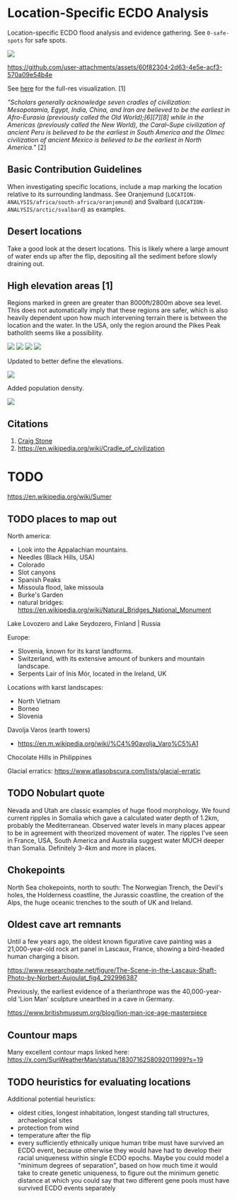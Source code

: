 # Location-Specific ECDO Analysis

Location-specific ECDO flood analysis and evidence gathering. See `0-safe-spots` for safe spots.

![](img/global-elevation2.jpg)

https://github.com/user-attachments/assets/60f82304-2d63-4e5e-acf3-570a09e54b4e

See [here](https://github.com/sovrynn/ecdo/tree/master/6-LITERATURE-MEDIA/nobulart/ecdo-visualizations) for the full-res visualization. [1]

*"Scholars generally acknowledge seven cradles of civilization: Mesopotamia, Egypt, India, China, and Iran are believed to be the earliest in Afro-Eurasia (previously called the Old World);[6][7][8] while in the Americas (previously called the New World), the Caral–Supe civilization of ancient Peru is believed to be the earliest in South America and the Olmec civilization of ancient Mexico is believed to be the earliest in North America."* [2]

## Basic Contribution Guidelines

When investigating specific locations, include a map marking the location relative to its surrounding landmass. See Oranjemund (`LOCATION-ANALYSIS/africa/south-africa/oranjemund`) and Svalbard (`LOCATION-ANALYSIS/arctic/svalbard`) as examples.

## Desert locations

Take a good look at the desert locations. This is likely where a large amount of water ends up after the flip, depositing all the sediment before slowly draining out.

## High elevation areas [1]

Regions marked in green are greater than 8000ft/2800m above sea level. This does not automatically imply that these regions are safer, which is also heavily dependent upon how much intervening terrain there is between the location and the water. In the USA, only the region around the Pikes Peak batholith seems like a possibility.

![](img/high-elev1.jpg)
![](img/high-elev2.jpg)
![](img/high-elev3.jpg)
![](img/high-elev4.jpg)

Updated to better define the elevations.

![](img/high-elev5.jpg)

Added population density.

![](img/high-elev6.jpg)

## Citations

1. [Craig Stone](https://nobulart.com)
2. https://en.wikipedia.org/wiki/Cradle_of_civilization

# TODO

https://en.wikipedia.org/wiki/Sumer

## TODO places to map out

North america:
- Look into the Appalachian mountains.
- Needles (Black Hills, USA)
- Colorado
- Slot canyons
- Spanish Peaks
- Missoula flood, lake missoula
- Burke's Garden
- natural bridges: https://en.wikipedia.org/wiki/Natural_Bridges_National_Monument

Lake Lovozero and Lake Seydozero, Finland | Russia

Europe:
- Slovenia, known for its karst landforms.
- Switzerland, with its extensive amount of bunkers and mountain landscape.
- Serpents Lair of Inis Mór, located in the Ireland, UK

Locations with karst landscapes:
- North Vietnam
- Borneo
- Slovenia

Davolja Varos (earth towers)
- https://en.m.wikipedia.org/wiki/%C4%90avolja_Varo%C5%A1

Chocolate Hills in Philippines

Glacial erratics: https://www.atlasobscura.com/lists/glacial-erratic

## TODO Nobulart quote

Nevada and Utah are classic examples of huge flood morphology. We found current ripples in Somalia which gave a calculated water depth of 1.2km, probably the Mediterranean. Observed water levels in many places appear to be in agreement with theorized movement of water. The ripples I’ve seen in France, USA, South America and Australia suggest water MUCH deeper than Somalia. Definitely 3-4km and more in places.

## Chokepoints

North Sea chokepoints, north to south: The Norwegian Trench, the Devil's holes, the Holderness coastline, the Jurassic coastline, the creation of the Alps, the huge oceanic trenches to the south of UK and Ireland.

## Oldest cave art remnants

Until a few years ago, the oldest known figurative cave painting was a 21,000-year-old rock art panel in Lascaux, France, showing a bird-headed human charging a bison.

https://www.researchgate.net/figure/The-Scene-in-the-Lascaux-Shaft-Photo-by-Norbert-Aujoulat_fig4_292996387

Previously, the earliest evidence of a therianthrope was the 40,000-year-old 'Lion Man' sculpture unearthed in a cave in Germany.

https://www.britishmuseum.org/blog/lion-man-ice-age-masterpiece

## Countour maps

Many excellent contour maps linked here: https://x.com/SunWeatherMan/status/1830716258092011999?s=19

## TODO heuristics for evaluating locations

Additional potential heuristics:
- oldest cities, longest inhabitation, longest standing tall structures, archaelogical sites
- protection from wind
- temperature after the flip
- every sufficiently ethnically unique human tribe must have survived an ECDO event, because otherwise they would have had to develop their racial uniqueness within single ECDO epochs. Maybe you could model a "minimum degrees of separation", based on how much time it would take to create genetic uniqueness, to figure out the minimum genetic distance at which you could say that two different gene pools must have survived ECDO events separately